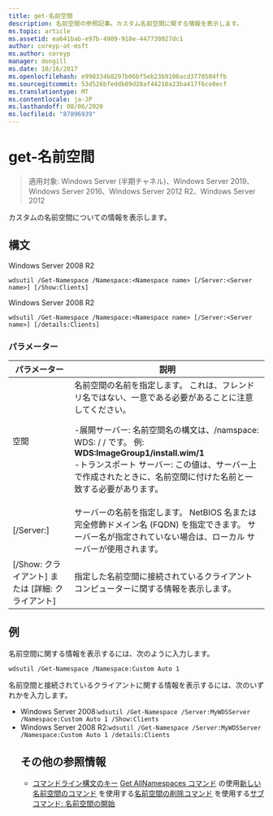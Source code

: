 ```yaml
---
title: get-名前空間
description: 名前空間の参照記事。カスタム名前空間に関する情報を表示します。
ms.topic: article
ms.assetid: ea641bab-e97b-4909-918e-447730027dc1
author: coreyp-at-msft
ms.author: coreyp
manager: dongill
ms.date: 10/16/2017
ms.openlocfilehash: e998334b8297b06bf5eb23b9106acd3770504ffb
ms.sourcegitcommit: 53d526bfeddb89d28af44210a23ba417f6ce0ecf
ms.translationtype: MT
ms.contentlocale: ja-JP
ms.lasthandoff: 08/06/2020
ms.locfileid: "87896939"
---
```

# <a name="get-namespace"></a>get-名前空間

> 適用対象: Windows Server (半期チャネル)、Windows Server 2019、Windows Server 2016、Windows Server 2012 R2、Windows Server 2012

カスタムの名前空間についての情報を表示します。

## <a name="syntax"></a>構文
Windows Server 2008 R2
```
wdsutil /Get-Namespace /Namespace:<Namespace name> [/Server:<Server name>] [/Show:Clients]
```
Windows Server 2008 R2
```
wdsutil /Get-Namespace /Namespace:<Namespace name> [/Server:<Server name>] [/details:Clients]
```
### <a name="parameters"></a>パラメーター

|               パラメーター               |                                                                                                                                                                                         説明                                                                                                                                                                                          |
|---------------------------------------|----------------------------------------------------------------------------------------------------------------------------------------------------------------------------------------------------------------------------------------------------------------------------------------------------------------------------------------------------------------------------------------------|
|      空間<Namespace name>      | 名前空間の名前を指定します。 これは、フレンドリ名ではない、一意である必要があることに注意してください。<p>-展開サーバー: 名前空間名の構文は、/namspace: WDS: <ImageGroup> / <ImageName> / <Index> です。 例: **WDS:ImageGroup1/install.wim/1**<br />-トランスポート サーバー: この値は、サーバー上で作成されたときに、名前空間に付けた名前と一致する必要があります。 |
|        [/Server:<Server name>]        |                                                                                                             サーバーの名前を指定します。 NetBIOS 名または完全修飾ドメイン名 (FQDN) を指定できます。 サーバー名が指定されていない場合は、ローカル サーバーが使用されます。                                                                                                              |
| [/Show: クライアント] または [詳細: クライアント] |                                                                                                                                                  指定した名前空間に接続されているクライアント コンピューターに関する情報を表示します。                                                                                                                                                  |

## <a name="examples"></a>例
名前空間に関する情報を表示するには、次のように入力します。
```
wdsutil /Get-Namespace /Namespace:Custom Auto 1
```
名前空間と接続されているクライアントに関する情報を表示するには、次のいずれかを入力します。
- Windows Server 2008:`wdsutil /Get-Namespace /Server:MyWDSServer /Namespace:Custom Auto 1 /Show:Clients`
- Windows Server 2008 R2:`wdsutil /Get-Namespace /Server:MyWDSServer /Namespace:Custom Auto 1 /details:Clients`
  ## <a name="additional-references"></a>その他の参照情報
  - [コマンドライン構文のキー](command-line-syntax-key.md) 
  [Get AllNamespaces コマンド](using-the-get-allnamespaces-command.md) 
   の使用[新しい名前空間のコマンド](using-the-new-namespace-command.md) 
   を使用する[名前空間の削除コマンド](using-the-remove-namespace-command.md) 
   を使用する[サブコマンド: 名前空間の開始](subcommand-start-namespace.md)
